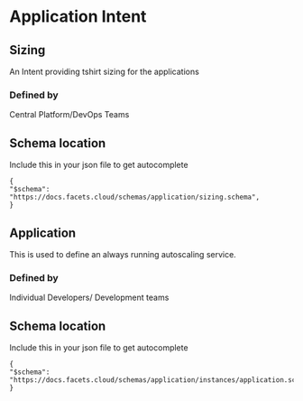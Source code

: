# Application Intent


## Sizing

An Intent providing tshirt sizing for the applications

### Defined by

Central Platform/DevOps Teams

## Schema location
Include this in your json file to get autocomplete
```
{
"$schema": "https://docs.facets.cloud/schemas/application/sizing.schema",
}
```

## Application

This is used to define an always running autoscaling service.


### Defined by

Individual Developers/ Development teams

## Schema location
Include this in your json file to get autocomplete
```
{
"$schema": "https://docs.facets.cloud/schemas/application/instances/application.schema",
}
```
